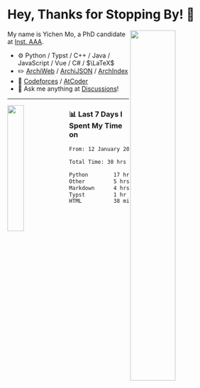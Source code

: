 # Hey, Thanks for Stopping By! 🦭

<picture>
    <source media="(prefers-color-scheme: dark)" srcset="https://github-readme-stats.vercel.app/api?username=amomorning&show_icons=true&theme=noctis_minimus&hide=issues">
    <img align="right" width="45%" src="https://github-readme-stats.vercel.app/api?username=amomorning&show_icons=true&theme=graywhite&hide=issues">
</picture>


My name is Yichen Mo, a PhD candidate at [Inst. AAA](https://archialgo.com).

-   :gear: Python / Typst / C++ / Java / JavaScript / Vue / C# / $\LaTeX$ 
-   :pencil2: [ArchiWeb](https://web.archialgo.com) / [ArchiJSON](https://www.food4rhino.com/en/app/archijson) / [ArchIndex](https://index.archialgo.com/) 
-   :abacus: [Codeforces](https://codeforces.com/profile/LaPluma) / [AtCoder](https://atcoder.jp/users/amomorning)
-   :thought_balloon: Ask me anything at [Discussions](https://github.com/amomorning/amomorning/discussions/new)!


---

<picture>
    <source media="(prefers-color-scheme: dark)" srcset="https://github-readme-stats.vercel.app/api/top-langs/?username=amomorning&hide=Mathematica&theme=noctis_minimus">
    <img align="left" width="27%" src="https://github-readme-stats.vercel.app/api/top-langs/?username=amomorning&hide=Mathematica&theme=graywhite">
</picture>

  
### 📊 Last 7 Days I Spent My Time on

<!--START_SECTION:waka-->

```txt
From: 12 January 2025 - To: 19 January 2025

Total Time: 30 hrs 17 mins

Python        17 hrs 38 mins  ██████████████▓░░░░░░░░░░   58.27 %
Other         5 hrs 1 min     ████░░░░░░░░░░░░░░░░░░░░░   16.57 %
Markdown      4 hrs 8 mins    ███▒░░░░░░░░░░░░░░░░░░░░░   13.66 %
Typst         1 hr 48 mins    █▒░░░░░░░░░░░░░░░░░░░░░░░   05.99 %
HTML          38 mins         ▓░░░░░░░░░░░░░░░░░░░░░░░░   02.15 %
```

<!--END_SECTION:waka-->　　
